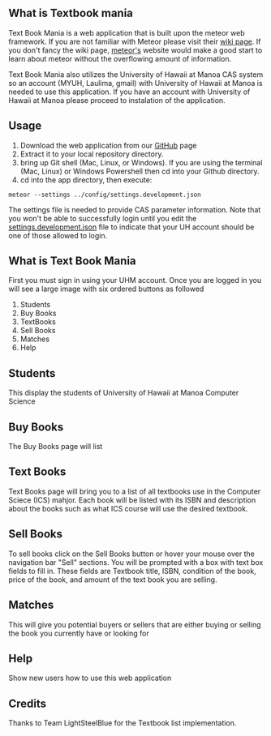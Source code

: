 ## What is Textbook mania

Text Book Mania is a web application that is built upon the meteor web framework. If you are not familiar with Meteor please visit their [wiki page](http://docs.meteor.com/#/full/quickstart). If you don't fancy the wiki page, [meteor's](https://www.meteor.com/) website would make a good start to learn about meteor without the overflowing amount of information. 

Text Book Mania also utilizes the University of Hawaii at Manoa CAS system so an account (MYUH, Laulima, gmail) with University of Hawaii at Manoa is needed to use this application. If you have an account with University of Hawaii at Manoa please proceed to instalation of the application.

## Usage

1. Download the web application from our [GitHub](http://textbookmania.github.io/RoyalBlue) page
2. Extract it to your local repository directory.
3. bring up Git shell (Mac, Linux, or Windows). If you are using the terminal (Mac, Linux) or Windows Powershell then cd into your Github directory.    
4. cd into the app directory, then execute: 

```
meteor --settings ../config/settings.development.json
```

The settings file is needed to provide CAS parameter information. Note that you won't be able to successfully login until you edit the [settings.development.json](https://github.com/ics-software-engineering/meteor-example-uh-cas/blob/master/config/settings.development.json) file to indicate that your UH account should be one of those allowed to login.

## What is Text Book Mania
First you must sign in using your UHM account. Once you are logged in you will see a large image with six ordered buttons as followed 
1) Students
2) Buy Books
3) TextBooks
4) Sell Books
5) Matches
6) Help

## Students
This display the students of University of Hawaii at Manoa Computer Science 

## Buy Books
The Buy Books page will list 


## Text Books
Text Books page will bring you to a list of all textbooks use in the Computer Sciece (ICS) mahjor. Each book will be listed with its ISBN and description about the books such as what ICS course will use the desired textbook.  


## Sell Books
To sell books click on the Sell Books button or hover your mouse over the navigation bar "Sell" sections. You will be prompted with a box with text box fields to fill in. These fields are Textbook title, ISBN, condition of the book, price of the book, and amount of the text book you are selling.  

## Matches
This will give you potential buyers or sellers that are either buying or selling the book you currently have or looking for 

## Help

Show new users how to use this web application 

## Credits

Thanks to Team LightSteelBlue for the Textbook list implementation.  

